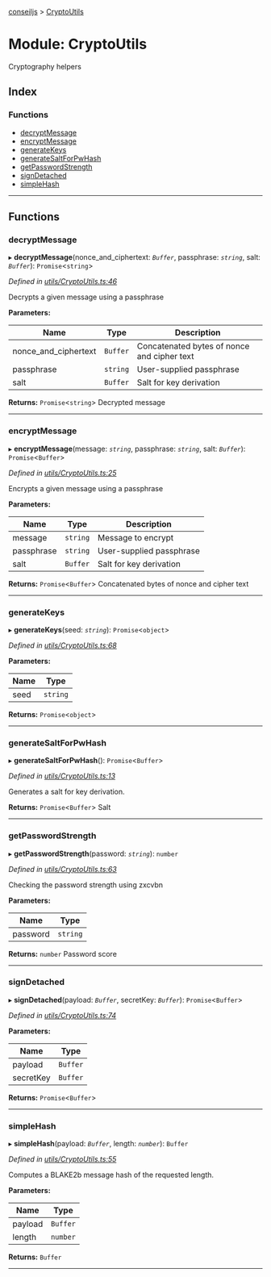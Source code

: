 [conseiljs](../README.md) > [CryptoUtils](../modules/cryptoutils.md)

# Module: CryptoUtils

Cryptography helpers

## Index

### Functions

* [decryptMessage](cryptoutils.md#decryptmessage)
* [encryptMessage](cryptoutils.md#encryptmessage)
* [generateKeys](cryptoutils.md#generatekeys)
* [generateSaltForPwHash](cryptoutils.md#generatesaltforpwhash)
* [getPasswordStrength](cryptoutils.md#getpasswordstrength)
* [signDetached](cryptoutils.md#signdetached)
* [simpleHash](cryptoutils.md#simplehash)

---

## Functions

<a id="decryptmessage"></a>

###  decryptMessage

▸ **decryptMessage**(nonce_and_ciphertext: *`Buffer`*, passphrase: *`string`*, salt: *`Buffer`*): `Promise`<`string`>

*Defined in [utils/CryptoUtils.ts:46](https://github.com/Cryptonomic/ConseilJS/blob/9f42371/src/utils/CryptoUtils.ts#L46)*

Decrypts a given message using a passphrase

**Parameters:**

| Name | Type | Description |
| ------ | ------ | ------ |
| nonce_and_ciphertext | `Buffer` |  Concatenated bytes of nonce and cipher text |
| passphrase | `string` |  User-supplied passphrase |
| salt | `Buffer` |  Salt for key derivation |

**Returns:** `Promise`<`string`>
Decrypted message

___
<a id="encryptmessage"></a>

###  encryptMessage

▸ **encryptMessage**(message: *`string`*, passphrase: *`string`*, salt: *`Buffer`*): `Promise`<`Buffer`>

*Defined in [utils/CryptoUtils.ts:25](https://github.com/Cryptonomic/ConseilJS/blob/9f42371/src/utils/CryptoUtils.ts#L25)*

Encrypts a given message using a passphrase

**Parameters:**

| Name | Type | Description |
| ------ | ------ | ------ |
| message | `string` |  Message to encrypt |
| passphrase | `string` |  User-supplied passphrase |
| salt | `Buffer` |  Salt for key derivation |

**Returns:** `Promise`<`Buffer`>
Concatenated bytes of nonce and cipher text

___
<a id="generatekeys"></a>

###  generateKeys

▸ **generateKeys**(seed: *`string`*): `Promise`<`object`>

*Defined in [utils/CryptoUtils.ts:68](https://github.com/Cryptonomic/ConseilJS/blob/9f42371/src/utils/CryptoUtils.ts#L68)*

**Parameters:**

| Name | Type |
| ------ | ------ |
| seed | `string` |

**Returns:** `Promise`<`object`>

___
<a id="generatesaltforpwhash"></a>

###  generateSaltForPwHash

▸ **generateSaltForPwHash**(): `Promise`<`Buffer`>

*Defined in [utils/CryptoUtils.ts:13](https://github.com/Cryptonomic/ConseilJS/blob/9f42371/src/utils/CryptoUtils.ts#L13)*

Generates a salt for key derivation.

**Returns:** `Promise`<`Buffer`>
Salt

___
<a id="getpasswordstrength"></a>

###  getPasswordStrength

▸ **getPasswordStrength**(password: *`string`*): `number`

*Defined in [utils/CryptoUtils.ts:63](https://github.com/Cryptonomic/ConseilJS/blob/9f42371/src/utils/CryptoUtils.ts#L63)*

Checking the password strength using zxcvbn

**Parameters:**

| Name | Type |
| ------ | ------ |
| password | `string` |

**Returns:** `number`
Password score

___
<a id="signdetached"></a>

###  signDetached

▸ **signDetached**(payload: *`Buffer`*, secretKey: *`Buffer`*): `Promise`<`Buffer`>

*Defined in [utils/CryptoUtils.ts:74](https://github.com/Cryptonomic/ConseilJS/blob/9f42371/src/utils/CryptoUtils.ts#L74)*

**Parameters:**

| Name | Type |
| ------ | ------ |
| payload | `Buffer` |
| secretKey | `Buffer` |

**Returns:** `Promise`<`Buffer`>

___
<a id="simplehash"></a>

###  simpleHash

▸ **simpleHash**(payload: *`Buffer`*, length: *`number`*): `Buffer`

*Defined in [utils/CryptoUtils.ts:55](https://github.com/Cryptonomic/ConseilJS/blob/9f42371/src/utils/CryptoUtils.ts#L55)*

Computes a BLAKE2b message hash of the requested length.

**Parameters:**

| Name | Type |
| ------ | ------ |
| payload | `Buffer` |
| length | `number` |

**Returns:** `Buffer`

___

